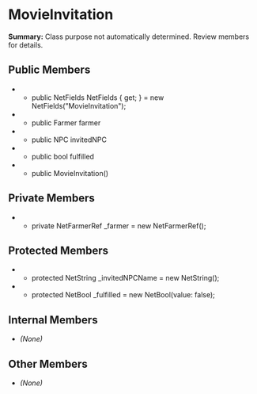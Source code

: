 # MovieInvitation

**Summary:** Class purpose not automatically determined. Review members for details.

## Public Members
- - public NetFields NetFields { get; } = new NetFields("MovieInvitation");
- - public Farmer farmer
- - public NPC invitedNPC
- - public bool fulfilled
- - public MovieInvitation()

## Private Members
- - private NetFarmerRef _farmer = new NetFarmerRef();

## Protected Members
- - protected NetString _invitedNPCName = new NetString();
- - protected NetBool _fulfilled = new NetBool(value: false);

## Internal Members
- *(None)*

## Other Members
- *(None)*
